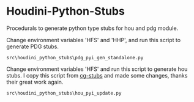 # Houdini-Python-Stubs
Procedurals to generate python type stubs for hou and pdg module.

Change environment variables 'HFS' and 'HHP', and run this script to generate PDG stubs.
```
src\houdini_python_stubs\pdg_pyi_gen_standalone.py
```

Change environment variables 'HFS' and run this script to generate hou stubs.
I copy this script from [cg-stubs](https://github.com/LumaPictures/cg-stubs) and made some changes, thanks their great work again.
```
src\houdini_python_stubs\hou_pyi_update.py
```